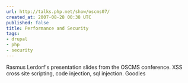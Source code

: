```yaml
---
url: http://talks.php.net/show/oscms07/
created_at: 2007-08-28 00:38 UTC
published: false
title: Performance and Security
tags:
- drupal
- php
- security
---
```


Rasmus Lerdorf's presentation slides from the OSCMS conference.  XSS cross site scripting, code injection, sql injection.  Goodies
